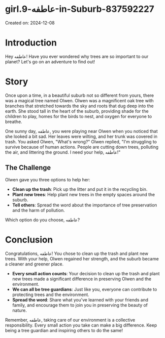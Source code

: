 # girl.عاطفه-9-in-Suburb-837592227

Created on: 2024-12-08

**Introduction**
===============

Hey عاطفه! Have you ever wondered why trees are so important to our planet? Let's go on an adventure to find out!

**Story**
=======

Once upon a time, in a beautiful suburb not so different from yours, there was a magical tree named Olwen. Olwen was a magnificent oak tree with branches that stretched towards the sky and roots that dug deep into the earth. She stood tall in the heart of the suburb, providing shade for the children to play, homes for the birds to nest, and oxygen for everyone to breathe.

One sunny day, عاطفه, you were playing near Olwen when you noticed that she looked a bit sad. Her leaves were wilting, and her trunk was covered in trash. You asked Olwen, "What's wrong?" Olwen replied, "I'm struggling to survive because of human actions. People are cutting down trees, polluting the air, and littering the ground. I need your help, عاطفه!"

**The Challenge**
----------------

Olwen gave you three options to help her:

*   **Clean up the trash**: Pick up the litter and put it in the recycling bin.
*   **Plant new trees**: Help plant new trees in the empty spaces around the suburb.
*   **Tell others**: Spread the word about the importance of tree preservation and the harm of pollution.

Which option do you choose, عاطفه?

**Conclusion**
==========

Congratulations, عاطفه! You chose to clean up the trash and plant new trees. With your help, Olwen regained her strength, and the suburb became a cleaner and greener place.

*   **Every small action counts**: Your decision to clean up the trash and plant new trees made a significant difference in preserving Olwen and the environment.
*   **We can all be tree guardians**: Just like you, everyone can contribute to protecting trees and the environment.
*   **Spread the word**: Share what you've learned with your friends and family, and encourage them to join you in preserving the beauty of nature.

Remember, عاطفه, taking care of our environment is a collective responsibility. Every small action you take can make a big difference. Keep being a tree guardian and inspiring others to do the same!